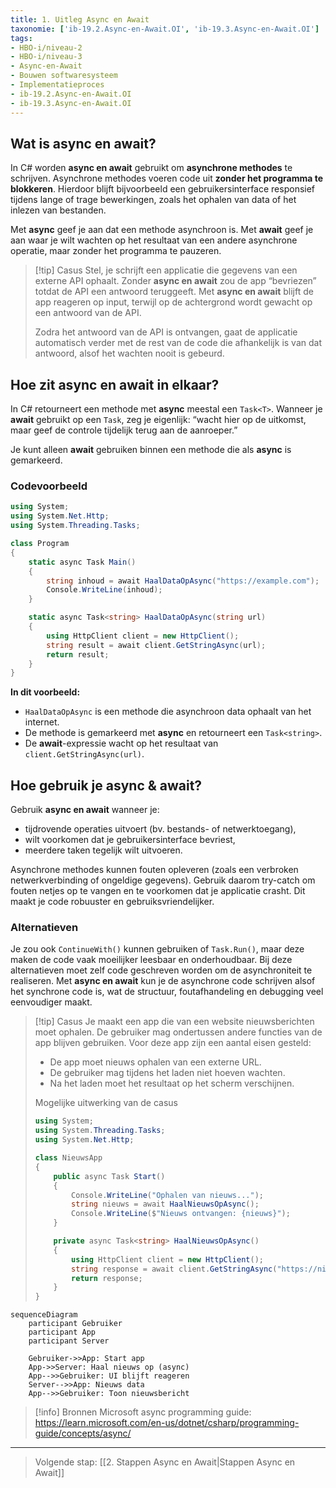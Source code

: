```yaml
---
title: 1. Uitleg Async en Await
taxonomie: ['ib-19.2.Async-en-Await.OI', 'ib-19.3.Async-en-Await.OI']
tags:
- HBO-i/niveau-2
- HBO-i/niveau-3
- Async-en-Await
- Bouwen softwaresysteem
- Implementatieproces
- ib-19.2.Async-en-Await.OI
- ib-19.3.Async-en-Await.OI
---
```


## Wat is async en await?
In C# worden **async en await** gebruikt om **asynchrone methodes** te schrijven. Asynchrone methodes voeren code uit **zonder het programma te blokkeren**. Hierdoor blijft bijvoorbeeld een gebruikersinterface responsief tijdens lange of trage bewerkingen, zoals het ophalen van data of het inlezen van bestanden.

Met **async** geef je aan dat een methode asynchroon is. Met **await** geef je aan waar je wilt wachten op het resultaat van een andere asynchrone operatie, maar zonder het programma te pauzeren.

> [!tip] Casus
> Stel, je schrijft een applicatie die gegevens van een externe API ophaalt. Zonder **async en await** zou de app “bevriezen” totdat de API een antwoord teruggeeft. Met **async en await** blijft de app reageren op input, terwijl op de achtergrond wordt gewacht op een antwoord van de API. 
> 
> Zodra het antwoord van de API is ontvangen, gaat de applicatie automatisch verder met de rest van de code die afhankelijk is van dat antwoord, alsof het wachten nooit is gebeurd.

## Hoe zit async en await in elkaar?
In C# retourneert een methode met **async** meestal een `Task<T>`. Wanneer je **await** gebruikt op een `Task`, zeg je eigenlijk: “wacht hier op de uitkomst, maar geef de controle tijdelijk terug aan de aanroeper.”

Je kunt alleen **await** gebruiken binnen een methode die als **async** is gemarkeerd.

### Codevoorbeeld
```csharp
using System;
using System.Net.Http;
using System.Threading.Tasks;

class Program
{
    static async Task Main()
    {
        string inhoud = await HaalDataOpAsync("https://example.com");
        Console.WriteLine(inhoud);
    }

    static async Task<string> HaalDataOpAsync(string url)
    {
        using HttpClient client = new HttpClient();
        string result = await client.GetStringAsync(url);
        return result;
    }
}
```

**In dit voorbeeld:**
- `HaalDataOpAsync` is een methode die asynchroon data ophaalt van het internet.
- De methode is gemarkeerd met **async** en retourneert een `Task<string>`.
- De **await**-expressie wacht op het resultaat van `client.GetStringAsync(url)`.

## Hoe gebruik je async & await?
Gebruik **async en await** wanneer je:
- tijdrovende operaties uitvoert (bv. bestands- of netwerktoegang),
- wilt voorkomen dat je gebruikersinterface bevriest,
- meerdere taken tegelijk wilt uitvoeren.

Asynchrone methodes kunnen fouten opleveren (zoals een verbroken netwerkverbinding of ongeldige gegevens). Gebruik daarom try-catch om fouten netjes op te vangen en te voorkomen dat je applicatie crasht. Dit maakt je code robuuster en gebruiksvriendelijker.

### Alternatieven
Je zou ook `ContinueWith()` kunnen gebruiken of `Task.Run()`, maar deze maken de code vaak moeilijker leesbaar en onderhoudbaar. Bij deze alternatieven moet zelf code geschreven worden om de asynchroniteit te realiseren. Met **async en await** kun je de asynchrone code schrijven alsof het synchrone code is, wat de structuur, foutafhandeling en debugging veel eenvoudiger maakt.


> [!tip] Casus
> Je maakt een app die van een website nieuwsberichten moet ophalen. De gebruiker mag ondertussen andere functies van de app blijven gebruiken.
> Voor deze app zijn een aantal eisen gesteld:
> - De app moet nieuws ophalen van een externe URL.
> - De gebruiker mag tijdens het laden niet hoeven wachten.
> - Na het laden moet het resultaat op het scherm verschijnen.
> 
> Mogelijke uitwerking van de casus
> ```csharp
> using System;
> using System.Threading.Tasks;
> using System.Net.Http;
> 
> class NieuwsApp
> {
>     public async Task Start()
>     {
>         Console.WriteLine("Ophalen van nieuws...");
>         string nieuws = await HaalNieuwsOpAsync();
>         Console.WriteLine($"Nieuws ontvangen: {nieuws}");
>     }
>
>     private async Task<string> HaalNieuwsOpAsync()
>     {
>         using HttpClient client = new HttpClient();
>         string response = await client.GetStringAsync("https://nieuws.example.com");
>         return response;
>     }
> }
> ```

```mermaid
sequenceDiagram
    participant Gebruiker
    participant App
    participant Server

    Gebruiker->>App: Start app
    App->>Server: Haal nieuws op (async)
    App-->>Gebruiker: UI blijft reageren
    Server-->>App: Nieuws data
    App-->>Gebruiker: Toon nieuwsbericht
```

> [!info] Bronnen
> Microsoft async programming guide: https://learn.microsoft.com/en-us/dotnet/csharp/programming-guide/concepts/async/

---

> Volgende stap: [[2. Stappen Async en Await|Stappen Async en Await]]